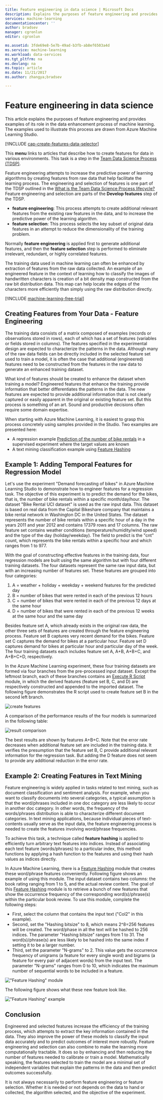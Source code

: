 ```yaml
---
title: Feature engineering in data science | Microsoft Docs
description: Explains the purposes of feature engineering and provides examples of its role in the data enhancement process of machine learning.
services: machine-learning
documentationcenter: ''
author: bradsev
manager: cgronlun
editor: cgronlun

ms.assetid: 3fde69e8-5e7b-49ad-b3fb-ab8ef6503a4d
ms.service: machine-learning
ms.workload: data-services
ms.tgt_pltfrm: na
ms.devlang: na
ms.topic: article
ms.date: 11/21/2017
ms.author: zhangya;bradsev

---
```

# Feature engineering in data science
This article explains the purposes of feature engineering and provides examples of its role in the data enhancement process of machine learning. The examples used to illustrate this process are drawn from Azure Machine Learning Studio. 

[!INCLUDE [cap-create-features-data-selector](../../../includes/cap-create-features-selector.md)]

This **menu** links to articles that describe how to create features for data in various environments. This task is a step in the [Team Data Science Process (TDSP)](https://azure.microsoft.com/documentation/learning-paths/cortana-analytics-process/).

Feature engineering attempts to increase the predictive power of learning algorithms by creating features from raw data that help facilitate the learning process. The engineering and selection of features is one part of the TDSP outlined in the [What is the Team Data Science Process lifecycle?](overview.md) Feature engineering and selection are parts of the **Develop features** step of the TDSP. 

* **feature engineering**: This process attempts to create additional relevant features from the existing raw features in the data, and to increase the predictive power of the learning algorithm.
* **feature selection**: This process selects the key subset of original data features in an attempt to reduce the dimensionality of the training problem.

Normally **feature engineering** is applied first to generate additional features, and then the **feature selection** step is performed to eliminate irrelevant, redundant, or highly correlated features.

The training data used in machine learning can often be enhanced by extraction of features from the raw data collected. An example of an engineered feature in the context of learning how to classify the images of handwritten characters is creation of a bit density map constructed from the raw bit distribution data. This map can help locate the edges of the characters more efficiently than simply using the raw distribution directly.

[!INCLUDE [machine-learning-free-trial](../../../includes/machine-learning-free-trial.md)]

## Creating Features from Your Data - Feature Engineering
The training data consists of a matrix composed of examples (records or observations stored in rows), each of which has a set of features (variables or fields stored in columns). The features specified in the experimental design are expected to characterize the patterns in the data. Although many of the raw data fields can be directly included in the selected feature set used to train a model, it is often the case that additional (engineered) features need to be constructed from the features in the raw data to generate an enhanced training dataset.

What kind of features should be created to enhance the dataset when training a model? Engineered features that enhance the training provide information that better differentiates the patterns in the data. The new features are expected to provide additional information that is not clearly captured or easily apparent in the original or existing feature set. But this process is something of an art. Sound and productive decisions often require some domain expertise.

When starting with Azure Machine Learning, it is easiest to grasp this process concretely using samples provided in the Studio. Two examples are presented here:

* A regression example [Prediction of the number of bike rentals](http://gallery.cortanaintelligence.com/Experiment/Regression-Demand-estimation-4) in a supervised experiment where the target values are known
* A text mining classification example using [Feature Hashing](https://msdn.microsoft.com/library/azure/c9a82660-2d9c-411d-8122-4d9e0b3ce92a/)

## Example 1: Adding Temporal Features for Regression Model
Let's use the experiment "Demand forecasting of bikes" in Azure Machine Learning Studio to demonstrate how to engineer features for a regression task. The objective of this experiment is to predict the demand for the bikes, that is, the number of bike rentals within a specific month/day/hour. The dataset "Bike Rental UCI dataset" is used as the raw input data. This dataset is based on real data from the Capital Bikeshare company that maintains a bike rental network in Washington DC in the United States. The dataset represents the number of bike rentals within a specific hour of a day in the years 2011 and year 2012 and contains 17379 rows and 17 columns. The raw feature set contains weather conditions (temperature/humidity/wind speed) and the type of the day (holiday/weekday). The field to predict is the "cnt" count, which represents the bike rentals within a specific hour and which ranges from 1 to 977.

With the goal of constructing effective features in the training data, four regression models are built using the same algorithm but with four different training datasets. The four datasets represent the same raw input data, but with an increasing number of features set. These features are grouped into four categories:

1. A = weather + holiday + weekday + weekend features for the predicted day
2. B = number of bikes that were rented in each of the previous 12 hours
3. C = number of bikes that were rented in each of the previous 12 days at the same hour
4. D = number of bikes that were rented in each of the previous 12 weeks at the same hour and the same day

Besides feature set A, which already exists in the original raw data, the other three sets of features are created through the feature engineering process. Feature set B captures very recent demand for the bikes. Feature set C captures the demand for bikes at a particular hour. Feature set D captures demand for bikes at particular hour and particular day of the week. The four training datasets each includes feature set A, A+B, A+B+C, and A+B+C+D, respectively.

In the Azure Machine Learning experiment, these four training datasets are formed via four branches from the pre-processed input dataset. Except the leftmost branch, each of these branches contains an [Execute R Script](https://msdn.microsoft.com/library/azure/30806023-392b-42e0-94d6-6b775a6e0fd5/) module, in which the derived features (feature set B, C, and D) are respectively constructed and appended to the imported dataset. The following figure demonstrates the R script used to create feature set B in the second left branch.

![create features](./media/create-features/addFeature-Rscripts.png)

A comparison of the performance results of the four models is summarized in the following table: 

![result comparison](./media/create-features/result1.png)

The best results are shown by features A+B+C. Note that the error rate decreases when additional feature set are included in the training data. It verifies the presumption that the feature set B, C provide additional relevant information for the regression task. But adding the D feature does not seem to provide any additional reduction in the error rate.

## <a name="example2"></a> Example 2: Creating Features in Text Mining
Feature engineering is widely applied in tasks related to text mining, such as document classification and sentiment analysis. For example, when you want to classify documents into several categories, a typical assumption is that the word/phrases included in one doc category are less likely to occur in another doc category. In other words, the frequency of the words/phrases distribution is able to characterize different document categories. In text mining applications, because individual pieces of text-contents usually serve as the input data, the feature engineering process is needed to create the features involving word/phrase frequencies.

To achieve this task, a technique called **feature hashing** is applied to efficiently turn arbitrary text features into indices. Instead of associating each text feature (words/phrases) to a particular index, this method functions by applying a hash function to the features and using their hash values as indices directly.

In Azure Machine Learning, there is a [Feature Hashing](https://msdn.microsoft.com/library/azure/c9a82660-2d9c-411d-8122-4d9e0b3ce92a/) module that creates these word/phrase features conveniently. Following figure shows an example of using this module. The input dataset contains two columns: the book rating ranging from 1 to 5, and the actual review content. The goal of this [Feature Hashing](https://msdn.microsoft.com/library/azure/c9a82660-2d9c-411d-8122-4d9e0b3ce92a/) module is to retrieve a bunch of new features that show the occurrence frequency of the corresponding word(s)/phrase(s) within the particular book review. To use this module, complete the following steps:

* First, select the column that contains the input text ("Col2" in this example).
* Second, set the "Hashing bitsize" to 8, which means 2^8=256 features will be created. The word/phase in all the text will be hashed to 256 indices. The parameter "Hashing bitsize" ranges from 1 to 31. The word(s)/phrase(s) are less likely to be hashed into the same index if setting it to be a larger number.
* Third, set the parameter "N-grams" to 2. This value gets the occurrence frequency of unigrams (a feature for every single word) and bigrams (a feature for every pair of adjacent words) from the input text. The parameter "N-grams" ranges from 0 to 10, which indicates the maximum number of sequential words to be included in a feature.  

!["Feature Hashing" module](./media/create-features/feature-Hashing1.png)

The following figure shows what these new feature look like.

!["Feature Hashing" example](./media/create-features/feature-Hashing2.png)

## Conclusion
Engineered and selected features increase the efficiency of the training process, which attempts to extract the key information contained in the data. They also improve the power of these models to classify the input data accurately and to predict outcomes of interest more robustly. Feature engineering and selection can also combine to make the learning more computationally tractable. It does so by enhancing and then reducing the number of features needed to calibrate or train a model. Mathematically speaking, the features selected to train the model are a minimal set of independent variables that explain the patterns in the data and then predict outcomes successfully.

It is not always necessarily to perform feature engineering or feature selection. Whether it is needed or not depends on the data to hand or collected, the algorithm selected, and the objective of the experiment.

